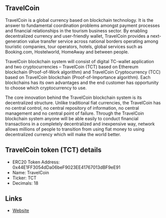 ## TravelCoin

TravelCoin is a global currency based on blockchain technology. It is the answer to fundamental coordination problems amongst payment processes and financial relationships in the tourism business sector. By enabling decentralized currency and user-friendly wallet, TravelCoin provides a next-generation value transfer service across national borders operating among touristic companies, tour operators, hotels, global services such as Booking.com, Hostelworld, HomeAway and between people.

TravelCoin blockchain system will consist of digital TC-wallet application and two cryptocurrencies – TravelCoin (TCT) based on Ethereum blockchain (Proof-of-Work algorithm) and TravelCoin Cryptocurrency (TCC) based on TravelCoin blockchain (Proof-of-Importance algorithm). Each blockchains has its own advantages and the end customer has opportunity to choose which cryptocurrency to use.

The core innovation behind the TravelCoin blockchain system is its decentralized structure. Unlike traditional fiat currencies, the TravelCoin has no central control, no central repository of information, no central management and no central point of failure. Through the TravelCoin blockchain system anyone will be able easily to conduct financial transactions in a completely decentralized and inexpensive way, network allows millions of people to transition from using fiat money to using decentralized currency which will make the world better.


## TravelCoin token (TCT) details

* ERC20 Token Address: 0x44E1FF3054dDa06beF9023EE41767013dBF9eE91
* Name: TravelCoin
* Ticker: TCT
* Decimals: 18

## Links

* [Website](http://travelcoin.global)
